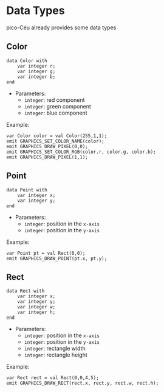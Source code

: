 # Data Types

pico-Céu already provides some data types 

## Color

```
data Color with
    var integer r;
    var integer g;
    var integer b;
end
```

- Parameters:
    - `integer`: red component
    - `integer`: green component
    - `integer`: blue component

Example:
```
var Color color = val Color(255,1,1);
emit GRAPHICS_SET_COLOR_NAME(color);
emit GRAPHICS_DRAW_PIXEL(0,0);
emit GRAPHICS_SET_COLOR_RGB(color.r, color.g, color.b);
emit GRAPHICS_DRAW_PIXEL(1,1);
```


## Point

```
data Point with
    var integer x;
    var integer y;
end
```

- Parameters:
    - `integer`: position in the `x-axis`
    - `integer`: position in the `y-axis`


Example:
```
var Point pt = val Rect(0,0);
emit GRAPHICS_DRAW_POINT(pt.x, pt.y);
```

## Rect

```
data Rect with
    var integer x;
    var integer y;
    var integer w;
    var integer h;
end
```

- Parameters:
    - `integer`: position in the `x-axis`
    - `integer`: position in the `y-axis`
    - `integer`: rectangle width
    - `integer`: rectangle height


Example:
```
var Rect rect = val Rect(0,0,4,5);
emit GRAPHICS_DRAW_RECT(rect.x, rect.y, rect.w, rect.h);
```